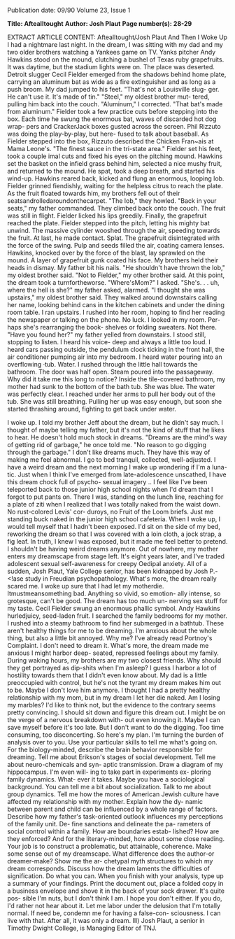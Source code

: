 Publication date: 09/90
Volume 23, Issue 1

**Title: Aftealltought**
**Author: Josh Plaut**
**Page number(s): 28-29**

EXTRACT ARTICLE CONTENT:
Aftealltought/Josh Plaut 
And Then I Woke Up 
I had a nightmare last night. In the 
dream, I was sitting with my dad 
and my two older brothers watching 
a Yankees game on TV. 
Yanks 
pitcher Andy Hawkins stood on the 
mound, clutching a bushel of Texas 
ruby grapefruits. It was daytime, 
but the stadium lights were on. The 
place was deserted. Detroit slugger 
Cecil Fielder emerged from the 
shadows behind home plate, carrying 
an aluminum bat as wide as a fire 
extinguisher and as long as a 
push broom. My dad jumped to his 
feet. "That's not a Louisville slug-
ger. He can't use it. It's made of 
tin." 
"Steel," my oldest brother mut-
tered, pulling him back into the 
couch. 
"Aluminum," I corrected. "That 
bat's made from aluminum." 
Fielder took a few practice cuts 
before stepping into the box. Each 
time he swung the enormous bat, 
waves of discarded hot dog wrap-
pers and CrackerJack boxes gusted 
across the screen. Phil Rizzuto was 
doing the play-by-play, but here-
fused to talk about baseball. As 
Fielder stepped into the box, Rizzuto 
described the Chicken Fran~ais at 
Mama Leone's. "The finest sauce in 
the tri-state area." Fielder set his 
feet, took a couple imal cuts and 
fixed his eyes on the pitching mound. 
Hawkins set the basket on the 
infield grass behind him, selected a 
nice mushy fruit, and returned to 
the mound. He spat, took a deep 
breath, and started his wind-up. 
Hawkins reared back, kicked and 
flung an enormous, looping lob. 
Fielder grinned fiendishly, waiting 
for the helpless citrus to reach the 
plate. As the fruit floated towards 
him, my brothers fell out of their 
seatsandrolledaroundonthecarpet. 
"The lob," they howled. 
"Back in your seats," my father 
commanded. They climbed back 
onto the couch. 
The fruit was still in flight. 
Fielder licked his lips greedily. Finally, the grapefruit reached the 
plate. Fielder stepped into the pitch, 
letting his mighty bat unwind. The 
massive cylinder wooshed through 
the air, speeding towards the fruit. 
At last, he made contact. Splat. 
The grapefruit disintegrated with 
the force of the swing. Pulp and 
seeds filled the air, coating camera 
lenses. Hawkins, knocked over by 
the force of the blast, lay sprawled 
on the mound. A layer of grapefruit 
gunk coated his face. My brothers 
held their heads in dismay. My 
father bit his nails. 
"He shouldn't have thrown the 
lob," my oldest brother said. 
"Not to Fielder," my other brother 
said. 
At this point, the dream took a 
turnfortheworse. "Where'sMom?" 
I asked. 
"She's. . . uh, where the hell is 
she?" my father asked, alarmed. 
"I thought she was upstairs," 
my oldest brother said. 
They walked around downstairs 
calling her name, looking behind 
cans in the kitchen cabinets and 
under the dining room table. I ran 
upstairs. I rushed into her room, 
hoping to find her reading the 
newspaper or talking on the phone. 
No luck. I looked in my room. Per-
haps she's rearranging the book-
shelves or folding sweaters. Not 
there. 
"Have you found her?" my father 
yelled from downstairs. I stood still, 
stopping to listen. I heard his voice-
deep and always a little too loud. I 
heard cars passing outside, the 
pendulum clock ticking in the front 
hall, the air conditioner pumping 
air into my bedroom. I heard water 
pouring into an overflowing ·tub. 
Water. I rushed through the little 
hall towards the bathroom. The 
door was half open. Steam poured 
into the passageway. Why did it 
take me this long to notice? 
Inside the tile-covered bathroom, 
my mother had sunk to the bottom 
of the bath tub. She was blue. The 
water was perfectly clear. I reached 
under her arms to pull her body out 
of the tub. She was still breathing. 
Pulling her up was easy enough, 
but soon she started thrashing 
around, fighting to get back under 
water. 


I woke up. 
I told my brother Jeff about the 
dream, but he didn't say much. I 
thought of maybe telling my father, 
but it's not the kind of stuff that he 
likes to hear. He doesn't hold much 
stock in dreams. "Dreams are the 
mind's way of getting rid of garbage," 
he once told me. "No reason to go 
digging through the garbage." 
I don't like dreams much. They 
have this way of making me feel 
abnormal. 
I go to bed tranquil, 
collected, well-adjusted. I have a 
weird dream and the next morning 
I wake up wondering if I'm a luna-
tic. Just when I think I've emerged 
from late-adolescence unscathed, I 
have this dream chock full of psycho-
sexual imagery .. 
I feel like I've been teleported 
back to those junior high school 
nights when I'd dream that I forgot 
to put pants on. There I was, standing 
on the lunch line, reaching for a 
plate of ziti when I realized that I 
was totally naked from the waist 
down. No rust-colored Levis' cor-
duroys, no Fruit of the Loom briefs. 
Just me standing buck naked in the 
junior high school cafeteria. When 
I woke up, I would tell myself that I 
hadn't been exposed. I'd sit on the 
side of my bed, reworking the dream 
so that I was covered with a loin 
cloth, a jock strap, a fig leaf. In 
truth, I knew I was exposed, but it 
made me feel better to pretend. 
I shouldn't be having weird 
dreams anymore. Out of nowhere, 
my mother enters my dreamscape 
from stage left. 
It's eight years 
later, and I've traded adolescent 
sexual self-awareness for creepy 
Oedipal anxiety. All of a sudden, 
Josh Plaut, Yale College senior, has 
been kidnapped by Josh P.-<!ase 
study in Freudian psychopathology. 
What's more, the dream really scared 
me. I woke up sure that I had let my 
motherdie. Itmustmeansomething 
bad. Anything so vivid, so emotion-
ally intense, so grotesque, can't be 
good. 
The dream has too much un-
nerving sex stuff for my taste. Cecil 
Fielder swung an enormous phallic 
symbol. Andy Hawkins hurledjuicy, 
seed-laden fruit. I searched the family 
bedrooms for my mother. I rushed 
into a steamy bathroom to find her 
submerged in a bathtub. These 
aren't healthy things for me to be 
dreaming. I'm anxious about the 
whole thing, but also a little bit 
annoyed. Why me? I've already 
read Portnoy's Complaint. I don't 
need to dream it. 
What's more, the dream made 
me anxious I might harbor deep-
seated, repressed feelings about my 
family. During waking hours, my 
brothers are my two closest friends. 
Why should they get portrayed as 
dip-shits when I'm asleep? I guess 
I harbor a lot of hostility towards 
them that I didn't even know about. 
My dad is a little preoccupied with 
control, but he's not the tyrant my 
dream makes him out to be. Maybe 
I don't love him anymore. I thought 
I had a pretty healthy relationship 
with my mom, but in my dream I let 
her die naked. Am I losing my 
marbles? I'd like to think not, but 
the evidence to the contrary seems 
pretty convincing. 
I should sit down and figure 
this dream out. I might be on the 
verge of a nervous breakdown with-
out even knowing it. Maybe I can 
save myself before it's too late. But 
I don't want to do the digging. Too 
time consuming, too disconcerting. 
So here's my plan. I'm turning the 
burden of analysis over to you. Use 
your particular skills to tell me what's 
going on. 
For the biology-minded, describe 
the brain behavior responsible for 
dreaming. Tell me about Erikson's 
stages of social development. Tell 
me about neuro-chemicals and syn-
aptic transmission. Draw a diagram 
of my hippocampus. I'm even will-
ing to take part in experiments ex-
ploring family dynamics. 
What-
ever it takes. 
Maybe you have a sociological 
background. You can tell me a bit 
about socialization. Talk to me about 
group dynamics. Tell me how the 
mores of American Jewish culture 
have affected my relationship with 
my mother. Explain how the dy-
namic between parent and child can 
be influenced by a whole range of 
factors. Describe how my father's 
task-oriented outlook influences my 
perceptions of the family unit. De-
fine sanctions and delineate the pa-
rameters of social control within a 
family. How are boundaries estab-
lished? How are they enforced? 
And for the literary-minded, how 
about some close reading. Your job 
is to construct a problematic, but 
attainable, coherence. Make some 
sense out of my dreamscape. What 
difference does the author-or 
dreamer-make? Show me the ar-
chetypal myth structures to which 
my dream corresponds. Discuss how 
the dream laments the difficulties 
of signification. Do what you can. 
When you finish with your 
analysis, type up a summary of your 
findings. Print the document out, 
place a folded copy in a business 
envelope and shove it in the back of 
your sock drawer. It's quite pos-
sible I'm nuts, but I don't think I 
am. I hope you don't either. If you 
do, I'd rather not hear about it. Let 
me labor under the delusion that 
I'm totally normal. If need be, 
condemn me for having a false-con-
sciousness. I can live with that. 
After all, it was only a dream. Ill) 
Josh Plaut, a senior in Timothy 
Dwight College, is Managing 
Editor of TNJ.